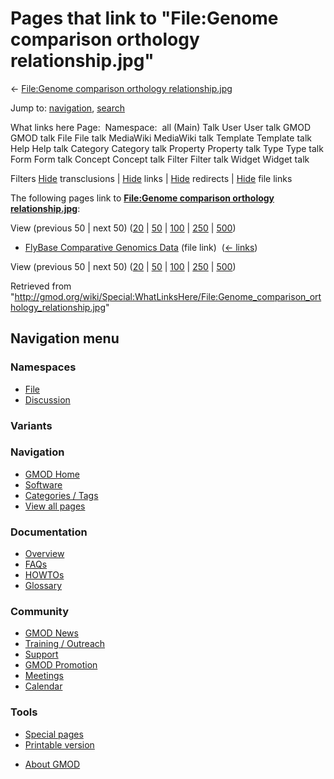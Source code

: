 <div id="mw-page-base" class="noprint">

</div>

<div id="mw-head-base" class="noprint">

</div>

<div id="content" class="mw-body" role="main">

<span id="top"></span>

<div id="mw-js-message" style="display:none;">

</div>



# <span dir="auto">Pages that link to "File:Genome comparison orthology relationship.jpg"</span>

<div id="bodyContent">

<div id="contentSub">

← [File:Genome comparison orthology
relationship.jpg](/wiki/File:Genome_comparison_orthology_relationship.jpg "File:Genome comparison orthology relationship.jpg")

</div>

<div id="jump-to-nav" class="mw-jump">

Jump to: [navigation](#mw-navigation), [search](#p-search)

</div>

<div id="mw-content-text">

What links here Page:  Namespace:  all (Main) Talk User User talk GMOD
GMOD talk File File talk MediaWiki MediaWiki talk Template Template talk
Help Help talk Category Category talk Property Property talk Type Type
talk Form Form talk Concept Concept talk Filter Filter talk Widget
Widget talk

Filters
[Hide](/mediawiki/index.php?title=Special:WhatLinksHere/File:Genome_comparison_orthology_relationship.jpg&hidetrans=1 "Special:WhatLinksHere/File:Genome comparison orthology relationship.jpg")
transclusions \|
[Hide](/mediawiki/index.php?title=Special:WhatLinksHere/File:Genome_comparison_orthology_relationship.jpg&hidelinks=1 "Special:WhatLinksHere/File:Genome comparison orthology relationship.jpg")
links \|
[Hide](/mediawiki/index.php?title=Special:WhatLinksHere/File:Genome_comparison_orthology_relationship.jpg&hideredirs=1 "Special:WhatLinksHere/File:Genome comparison orthology relationship.jpg")
redirects \|
[Hide](/mediawiki/index.php?title=Special:WhatLinksHere/File:Genome_comparison_orthology_relationship.jpg&hideimages=1 "Special:WhatLinksHere/File:Genome comparison orthology relationship.jpg")
file links

The following pages link to **[File:Genome comparison orthology
relationship.jpg](/wiki/File:Genome_comparison_orthology_relationship.jpg "File:Genome comparison orthology relationship.jpg")**:

View (previous 50 \| next 50)
([20](/mediawiki/index.php?title=Special:WhatLinksHere/File:Genome_comparison_orthology_relationship.jpg&limit=20 "Special:WhatLinksHere/File:Genome comparison orthology relationship.jpg")
\|
[50](/mediawiki/index.php?title=Special:WhatLinksHere/File:Genome_comparison_orthology_relationship.jpg&limit=50 "Special:WhatLinksHere/File:Genome comparison orthology relationship.jpg")
\|
[100](/mediawiki/index.php?title=Special:WhatLinksHere/File:Genome_comparison_orthology_relationship.jpg&limit=100 "Special:WhatLinksHere/File:Genome comparison orthology relationship.jpg")
\|
[250](/mediawiki/index.php?title=Special:WhatLinksHere/File:Genome_comparison_orthology_relationship.jpg&limit=250 "Special:WhatLinksHere/File:Genome comparison orthology relationship.jpg")
\|
[500](/mediawiki/index.php?title=Special:WhatLinksHere/File:Genome_comparison_orthology_relationship.jpg&limit=500 "Special:WhatLinksHere/File:Genome comparison orthology relationship.jpg"))

- [FlyBase Comparative Genomics
  Data](/wiki/FlyBase_Comparative_Genomics_Data "FlyBase Comparative Genomics Data")
  (file link) ‎ <span class="mw-whatlinkshere-tools">([←
  links](/mediawiki/index.php?title=Special:WhatLinksHere&target=FlyBase+Comparative+Genomics+Data "Special:WhatLinksHere"))</span>

View (previous 50 \| next 50)
([20](/mediawiki/index.php?title=Special:WhatLinksHere/File:Genome_comparison_orthology_relationship.jpg&limit=20 "Special:WhatLinksHere/File:Genome comparison orthology relationship.jpg")
\|
[50](/mediawiki/index.php?title=Special:WhatLinksHere/File:Genome_comparison_orthology_relationship.jpg&limit=50 "Special:WhatLinksHere/File:Genome comparison orthology relationship.jpg")
\|
[100](/mediawiki/index.php?title=Special:WhatLinksHere/File:Genome_comparison_orthology_relationship.jpg&limit=100 "Special:WhatLinksHere/File:Genome comparison orthology relationship.jpg")
\|
[250](/mediawiki/index.php?title=Special:WhatLinksHere/File:Genome_comparison_orthology_relationship.jpg&limit=250 "Special:WhatLinksHere/File:Genome comparison orthology relationship.jpg")
\|
[500](/mediawiki/index.php?title=Special:WhatLinksHere/File:Genome_comparison_orthology_relationship.jpg&limit=500 "Special:WhatLinksHere/File:Genome comparison orthology relationship.jpg"))

</div>

<div class="printfooter">

Retrieved from
"<http://gmod.org/wiki/Special:WhatLinksHere/File:Genome_comparison_orthology_relationship.jpg>"

</div>

<div id="catlinks" class="catlinks catlinks-allhidden">

</div>

<div class="visualClear">

</div>

</div>

</div>

<div id="mw-navigation">

## Navigation menu

<div id="mw-head">



<div id="left-navigation">

<div id="p-namespaces" class="vectorTabs" role="navigation"
aria-labelledby="p-namespaces-label">

### Namespaces

- <span id="ca-nstab-image"><a href="/wiki/File:Genome_comparison_orthology_relationship.jpg"
  accesskey="c" title="View the file page [c]">File</a></span>
- <span id="ca-talk"><a
  href="/mediawiki/index.php?title=File_talk:Genome_comparison_orthology_relationship.jpg&amp;action=edit&amp;redlink=1"
  accesskey="t"
  title="Discussion about the content page [t]">Discussion</a></span>

</div>

<div id="p-variants" class="vectorMenu emptyPortlet" role="navigation"
aria-labelledby="p-variants-label">

### 

### Variants[](#)

<div class="menu">

</div>

</div>

</div>





</div>

</div>

</div>

<div id="mw-panel">

<div id="p-logo" role="banner">

<a href="/wiki/Main_Page"
style="background-image: url(http://gmod.org/images/GMOD-cogs.png);"
title="Visit the main page"></a>

</div>

<div id="p-Navigation" class="portal" role="navigation"
aria-labelledby="p-Navigation-label">

### Navigation

<div class="body">

- <span id="n-GMOD-Home">[GMOD Home](/wiki/Main_Page)</span>
- <span id="n-Software">[Software](/wiki/GMOD_Components)</span>
- <span id="n-Categories-.2F-Tags">[Categories /
  Tags](/wiki/Categories)</span>
- <span id="n-View-all-pages">[View all
  pages](/wiki/Special:AllPages)</span>

</div>

</div>

<div id="p-Documentation" class="portal" role="navigation"
aria-labelledby="p-Documentation-label">

### Documentation

<div class="body">

- <span id="n-Overview">[Overview](/wiki/Overview)</span>
- <span id="n-FAQs">[FAQs](/wiki/Category:FAQ)</span>
- <span id="n-HOWTOs">[HOWTOs](/wiki/Category:HOWTO)</span>
- <span id="n-Glossary">[Glossary](/wiki/Glossary)</span>

</div>

</div>

<div id="p-Community" class="portal" role="navigation"
aria-labelledby="p-Community-label">

### Community

<div class="body">

- <span id="n-GMOD-News">[GMOD News](/wiki/GMOD_News)</span>
- <span id="n-Training-.2F-Outreach">[Training /
  Outreach](/wiki/Training_and_Outreach)</span>
- <span id="n-Support">[Support](/wiki/Support)</span>
- <span id="n-GMOD-Promotion">[GMOD
  Promotion](/wiki/GMOD_Promotion)</span>
- <span id="n-Meetings">[Meetings](/wiki/Meetings)</span>
- <span id="n-Calendar">[Calendar](/wiki/Calendar)</span>

</div>

</div>

<div id="p-tb" class="portal" role="navigation"
aria-labelledby="p-tb-label">

### Tools

<div class="body">

- <span id="t-specialpages"><a href="/wiki/Special:SpecialPages" accesskey="q"
  title="A list of all special pages [q]">Special pages</a></span>
- <span id="t-print"><a
  href="/mediawiki/index.php?title=Special:WhatLinksHere/File:Genome_comparison_orthology_relationship.jpg&amp;printable=yes"
  rel="alternate" accesskey="p"
  title="Printable version of this page [p]">Printable version</a></span>

</div>

</div>

</div>

</div>

<div id="footer" role="contentinfo">

- <span id="footer-places-about">[About
  GMOD](/wiki/GMOD:About "GMOD:About")</span>

<!-- -->






</div>
